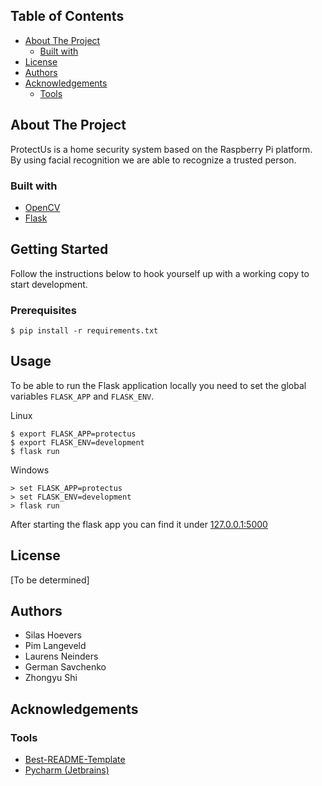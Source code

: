 <!-- TABLE OF CONTENTS -->
## Table of Contents

* [About The Project](#about-the-project)
  * [Built with](#built-with)
* [License](#license)
* [Authors](#authors)
* [Acknowledgements](#acknowledgements)
  * [Tools](#tools)

<!-- ABOUT THE PROJECT -->
## About The Project

ProtectUs is a home security system based on the Raspberry Pi platform.
By using facial recognition we are able to recognize a trusted person.

### Built with

* [OpenCV](https://opencv.org/)
* [Flask](https://flask.palletsprojects.com/)

<!-- GETTING STARTED -->
## Getting Started

Follow the instructions below to hook yourself up with a working copy to start development.

### Prerequisites

    $ pip install -r requirements.txt

## Usage

To be able to run the Flask application locally you need to set the global variables `FLASK_APP` and `FLASK_ENV`.

Linux

    $ export FLASK_APP=protectus
    $ export FLASK_ENV=development
    $ flask run

Windows

    > set FLASK_APP=protectus
    > set FLASK_ENV=development
    > flask run

After starting the flask app you can find it under [127.0.0.1:5000](127.0.0.1:5000)

## License
[To be determined]

## Authors
* Silas Hoevers
* Pim Langeveld
* Laurens Neinders
* German Savchenko
* Zhongyu Shi

## Acknowledgements

### Tools

* [Best-README-Template](https://github.com/othneildrew/Best-README-Template)
* [Pycharm (Jetbrains)](https://www.jetbrains.com/pycharm/)

